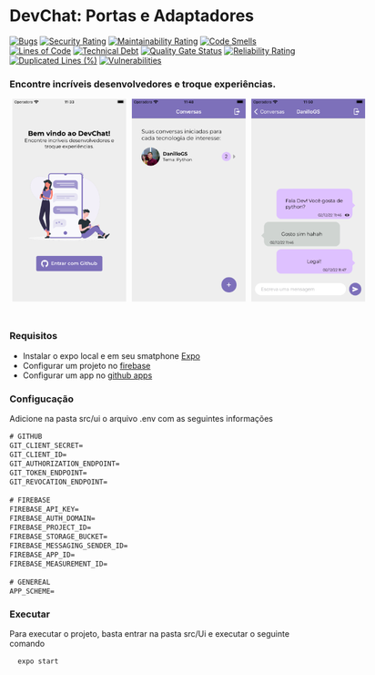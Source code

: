 # DevChat: Portas e Adaptadores

[![Bugs](https://sonarcloud.io/api/project_badges/measure?project=TCC-Gabriel-Danillo_DevChat_Clean_Arch&metric=bugs)](https://sonarcloud.io/summary/new_code?id=TCC-Gabriel-Danillo_DevChat_Clean_Arch)
[![Security Rating](https://sonarcloud.io/api/project_badges/measure?project=TCC-Gabriel-Danillo_DevChat_Clean_Arch&metric=security_rating)](https://sonarcloud.io/summary/new_code?id=TCC-Gabriel-Danillo_DevChat_Clean_Arch)
[![Maintainability Rating](https://sonarcloud.io/api/project_badges/measure?project=TCC-Gabriel-Danillo_DevChat_Clean_Arch&metric=sqale_rating)](https://sonarcloud.io/summary/new_code?id=TCC-Gabriel-Danillo_DevChat_Clean_Arch)
[![Code Smells](https://sonarcloud.io/api/project_badges/measure?project=TCC-Gabriel-Danillo_DevChat_Clean_Arch&metric=code_smells)](https://sonarcloud.io/summary/new_code?id=TCC-Gabriel-Danillo_DevChat_Clean_Arch)
[![Lines of Code](https://sonarcloud.io/api/project_badges/measure?project=TCC-Gabriel-Danillo_DevChat_Clean_Arch&metric=ncloc)](https://sonarcloud.io/summary/new_code?id=TCC-Gabriel-Danillo_DevChat_Clean_Arch)
[![Technical Debt](https://sonarcloud.io/api/project_badges/measure?project=TCC-Gabriel-Danillo_DevChat_Clean_Arch&metric=sqale_index)](https://sonarcloud.io/summary/new_code?id=TCC-Gabriel-Danillo_DevChat_Clean_Arch)
[![Quality Gate Status](https://sonarcloud.io/api/project_badges/measure?project=TCC-Gabriel-Danillo_DevChat_Clean_Arch&metric=alert_status)](https://sonarcloud.io/summary/new_code?id=TCC-Gabriel-Danillo_DevChat_Clean_Arch)
[![Reliability Rating](https://sonarcloud.io/api/project_badges/measure?project=TCC-Gabriel-Danillo_DevChat_Clean_Arch&metric=reliability_rating)](https://sonarcloud.io/summary/new_code?id=TCC-Gabriel-Danillo_DevChat_Clean_Arch)
[![Duplicated Lines (%)](https://sonarcloud.io/api/project_badges/measure?project=TCC-Gabriel-Danillo_DevChat_Clean_Arch&metric=duplicated_lines_density)](https://sonarcloud.io/summary/new_code?id=TCC-Gabriel-Danillo_DevChat_Clean_Arch)
[![Vulnerabilities](https://sonarcloud.io/api/project_badges/measure?project=TCC-Gabriel-Danillo_DevChat_Clean_Arch&metric=vulnerabilities)](https://sonarcloud.io/summary/new_code?id=TCC-Gabriel-Danillo_DevChat_Clean_Arch)


### Encontre incríveis desenvolvedores e troque experiências.

<div style="display: flex; flex-direction: row; margin: 0 0 50px 0">
  <img src="assets/login_devchat.png" width="200px" style="margin: 0 5px"/> 
  <img src="assets/home_conversations.png" width="200px" style="margin: 0 5px"/> 
  <img src="assets/messages.png" width="200px" style="margin: 0 5px"/> 
</div>

### Requisitos

- Instalar o expo local e em seu smatphone [Expo](https://expo.dev/)
- Configurar um projeto no [firebase](https://firebase.google.com/) 
- Configurar um app no [github apps](https://docs.github.com/en/developers/apps/building-github-apps/creating-a-github-app)

### Configucação

Adicione na pasta src/ui o arquivo .env com as seguintes informações

````
# GITHUB
GIT_CLIENT_SECRET=
GIT_CLIENT_ID=
GIT_AUTHORIZATION_ENDPOINT=
GIT_TOKEN_ENDPOINT=
GIT_REVOCATION_ENDPOINT=

# FIREBASE
FIREBASE_API_KEY=
FIREBASE_AUTH_DOMAIN=
FIREBASE_PROJECT_ID=
FIREBASE_STORAGE_BUCKET=
FIREBASE_MESSAGING_SENDER_ID=
FIREBASE_APP_ID=
FIREBASE_MEASUREMENT_ID=

# GENEREAL
APP_SCHEME=
````


### Executar

Para executar o projeto, basta entrar na pasta src/Ui e executar o seguinte comando

````
  expo start 
````
